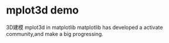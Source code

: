 mplot3d demo
====
3D建模
mplot3d in matplotlib 
matplotlib has developed a activate community,and make a big progressing.   
